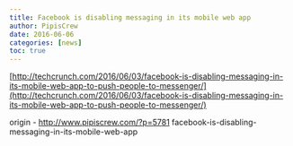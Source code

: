 ```yaml
---
title: Facebook is disabling messaging in its mobile web app
author: PipisCrew
date: 2016-06-06
categories: [news]
toc: true
---
```


[http://techcrunch.com/2016/06/03/facebook-is-disabling-messaging-in-its-mobile-web-app-to-push-people-to-messenger/](http://techcrunch.com/2016/06/03/facebook-is-disabling-messaging-in-its-mobile-web-app-to-push-people-to-messenger/)

origin - http://www.pipiscrew.com/?p=5781 facebook-is-disabling-messaging-in-its-mobile-web-app